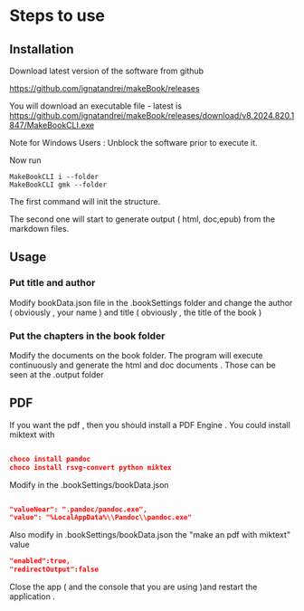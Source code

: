 # Steps to use 

## Installation

Download latest version of the software from github
 
https://github.com/ignatandrei/makeBook/releases

You will download an executable file - latest is https://github.com/ignatandrei/makeBook/releases/download/v8.2024.820.1847/MakeBookCLI.exe

Note for Windows Users :  Unblock the software prior to execute it.

Now run

```
MakeBookCLI i --folder 
MakeBookCLI gmk --folder
```

The first command will init the structure.

The second one will start to  generate output ( html, doc,epub) from the markdown files.

## Usage

### Put title and author

Modify bookData.json file in the .bookSettings folder and change the author ( obviously , your name ) and title ( obviously , the title of the book )

### Put the chapters in the book folder

Modify the documents on the book folder. The program will execute continuously and generate the html and doc documents . Those can be seen at the .output folder


## PDF


If you want the pdf , then you should install a PDF Engine . You could install miktext with

```json

choco install pandoc
choco install rsvg-convert python miktex

```

Modify in the .bookSettings/bookData.json 

```json

"valueNear": ".pandoc/pandoc.exe",
"value": "%LocalAppData%\\Pandoc\\pandoc.exe"

```
Also modify in .bookSettings/bookData.json the "make an pdf with miktext" value 
```json
"enabled":true,
"redirectOutput":false
```

Close the app ( and the console that you are using )and restart the application . 

